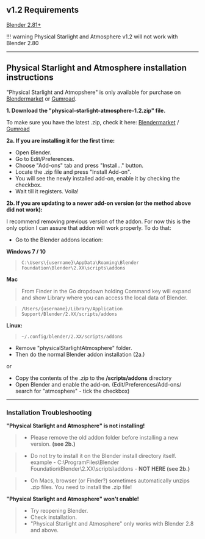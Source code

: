 ## v1.2 Requirements

[Blender 2.81+](https://www.blender.org/)

!!! warning
    Physical Starlight and Atmosphere v1.2 will not work with Blender 2.80

---

## Physical Starlight and Atmosphere installation instructions

"Physical Starlight and Atmopshere" is only available for purchase on
[Blendermarket](https://blendermarket.com/products/physical-starlight-and-atmosphere) or [Gumroad](https://gumroad.com/l/PSaA).


**1. Download the "physical-starlight-atmosphere-1.2.zip" file.**

To make sure you have the latest .zip, check it here:
[Blendermarket](https://www.blendermarket.com/account/orders) /
[Gumroad](https://gumroad.com/library)


**2a. If you are installing it for the first time:**

- Open Blender.
- Go to Edit/Preferences. 
- Choose "Add-ons" tab and press "Install..." button. 
- Locate the .zip file and press "Install Add-on".
- You will see the newly installed add-on, enable it by checking the checkbox. 
- Wait till it registers. Voila!

**2b. If you are updating to a newer add-on version (or the method above did not work):**

I recommend removing previous version of the addon. For now this is the only option I can assure that addon will work properly. To do that:

- Go to the Blender addons location:

**Windows 7 / 10**

>`C:\Users\{username}\AppData\Roaming\Blender Foundation\Blender\2.XX\scripts\addons` 

**Mac**     

>From Finder in the Go dropdown holding Command key will expand and show Library where you can access the local data of Blender.

>`/Users/{username}/Library/Application Support/Blender/2.XX/scripts/addons`


**Linux:**        

>`~/.config/blender/2.XX/scripts/addons`


- Remove "physicalStarlightAtmosphere" folder.
- Then do the normal Blender addon installation (2a.)

or

- Copy the contents of the .zip to the **/scripts/addons** directory
- Open Blender and enable the add-on. (Edit/Preferences/Add-ons/ search for "atmosphere" - tick the checkbox)


---


### Installation Troubleshooting


**"Physical Starlight and Atmosphere" is not installing!**      

>- Please remove the old addon folder before installing a new version. **(see 2b.)**

>- Do not try to install it on the Blender install directory itself. example - C:\ProgramFiles\Blender Foundation\Blender\2.XX\scripts\addons - **NOT HERE (see 2b.)**

>- On Macs, browser (or Finder?) sometimes automatically unzips .zip files. You need to install the .zip file!

**"Physical Starlight and Atmosphere" won't enable!**

>- Try reopening Blender.
>- Check installation. 
>- "Physical Starlight and Atmosphere" only works with Blender 2.8 and above.